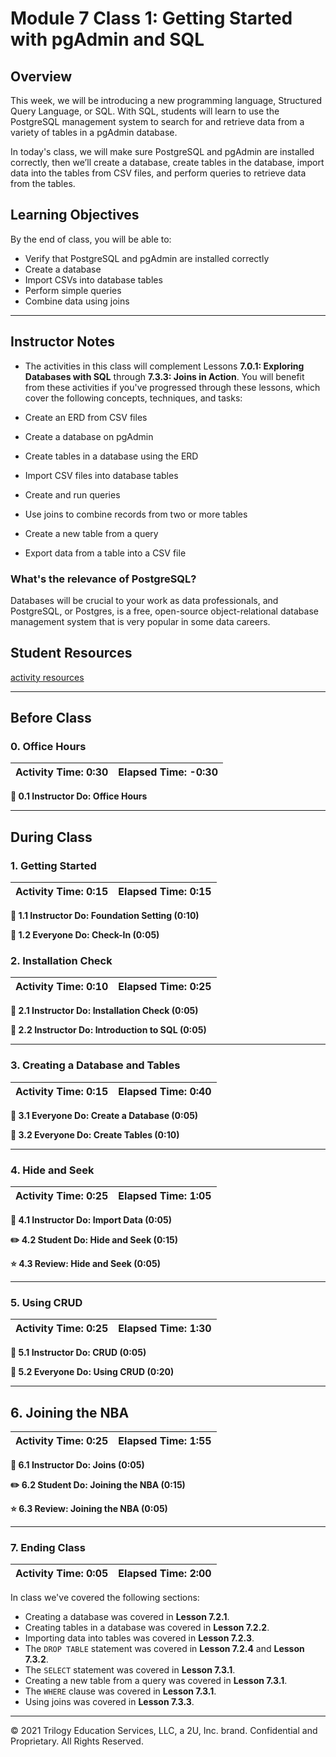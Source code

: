 # Module 7 Class 1: Getting Started with pgAdmin and SQL

## Overview

This week, we will be introducing a new programming language, Structured Query Language, or SQL. With SQL, students will learn to use the PostgreSQL management system to search for and retrieve data from a variety of tables in a pgAdmin database.

In today's class, we will make sure PostgreSQL and pgAdmin are installed correctly, then we’ll create a database, create tables in the database, import data into the tables from CSV files, and perform queries to retrieve data from the tables. 


## Learning Objectives

By the end of class, you will be able to:

* Verify that PostgreSQL and pgAdmin are installed correctly
* Create a database
* Import CSVs into database tables
* Perform simple queries
* Combine data using joins


- - -

## Instructor Notes

* The activities in this class will complement Lessons **7.0.1: Exploring Databases with SQL** through **7.3.3: Joins in Action**.  You will benefit from these activities if you've progressed through these lessons, which cover the following concepts, techniques, and tasks:  

* Create an ERD from CSV files
* Create a database on pgAdmin
* Create tables in a database using the ERD
* Import CSV files into database tables
* Create and run queries
* Use joins to combine records from two or more tables
* Create a new table from a query
* Export data from a table into a CSV file

### What's the relevance of PostgreSQL?
Databases will be crucial to your work as data professionals, and PostgreSQL, or Postgres, is a free, open-source object-relational database management system that is very popular in some data careers.


## Student Resources
[activity resources](https://2u-data-curriculum-team.s3.amazonaws.com/data-viz-online-lesson-plans/07-Lessons/7-1-Student_Resources.zip)


- - -

## Before Class

### 0. Office Hours

| Activity Time: 0:30       |  Elapsed Time:     -0:30  |
|---------------------------|---------------------------|

<strong> 📣 0.1 Instructor Do: Office Hours</strong>

- - -

## During Class

### 1. Getting Started

| Activity Time:       0:15 |  Elapsed Time:      0:15  |
|---------------------------|---------------------------|

<strong>📣 1.1 Instructor Do: Foundation Setting (0:10)</strong>

<strong>🎉  1.2 Everyone Do: Check-In (0:05)</strong>

### 2. Installation Check

| Activity Time:       0:10 |  Elapsed Time:      0:25  |
|---------------------------|---------------------------|

<strong> 📣 2.1 Instructor Do: Installation Check (0:05)</strong>

<strong>📣 2.2 Instructor Do: Introduction to SQL (0:05)</strong>

- - -

### 3. Creating a Database and Tables

| Activity Time:       0:15 |  Elapsed Time:      0:40  |
|---------------------------|---------------------------|

<strong>🎉 3.1 Everyone Do: Create a Database (0:05)</strong>

<strong>🎉 3.2 Everyone Do: Create Tables (0:10)</strong>

- - -

### 4. Hide and Seek

| Activity Time:       0:25 |  Elapsed Time:      1:05  |
|---------------------------|---------------------------|

<strong>📣 4.1 Instructor Do: Import Data (0:05)</strong>

<strong>✏️ 4.2 Student Do: Hide and Seek (0:15)</strong>

<strong>⭐ 4.3 Review: Hide and Seek (0:05)</strong>

- - -

### 5. Using CRUD

| Activity Time:       0:25 |  Elapsed Time:      1:30  |
|---------------------------|---------------------------|

<strong>📣 5.1 Instructor Do: CRUD (0:05)</strong>

<strong>🎉 5.2 Everyone Do: Using CRUD (0:20)</strong>

- - -

## 6. Joining the NBA

| Activity Time:       0:25 |  Elapsed Time:      1:55  |
|---------------------------|---------------------------|

<strong>📣 6.1 Instructor Do: Joins (0:05)</strong>

<strong>✏️ 6.2 Student Do: Joining the NBA (0:15)</strong>

<strong>⭐ 6.3 Review: Joining the NBA (0:05)</strong>

- - -

### 7. Ending Class

| Activity Time:       0:05 |  Elapsed Time:      2:00  |
|---------------------------|---------------------------|

In class we've covered the following sections:
  * Creating a database was covered in **Lesson 7.2.1**.
  * Creating tables in a database was covered in **Lesson 7.2.2**.
  * Importing data into tables was covered in **Lesson 7.2.3**.
  * The `DROP TABLE` statement was covered in **Lesson 7.2.4** and **Lesson 7.3.2**.
  * The `SELECT` statement was covered in **Lesson 7.3.1**.
  * Creating a new table from a query was covered in **Lesson 7.3.1**.
  * The `WHERE` clause was covered in **Lesson 7.3.1**.
  * Using joins was covered in **Lesson 7.3.3**.

---

© 2021 Trilogy Education Services, LLC, a 2U, Inc. brand.  Confidential and Proprietary.  All Rights Reserved.
